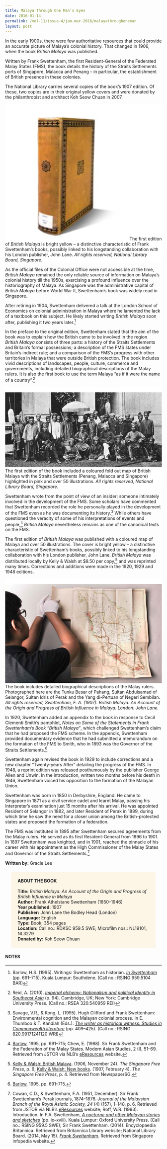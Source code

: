 ```yaml
---
title: Malaya Through One Man’s Eyes
date: 2016-01-14
permalink: /vol-11/issue-4/jan-mar-2016/malayathroughoneman
layout: post
---
```

In the early 1900s, there were few authoritative resources that could provide an accurate picture of Malaya’s colonial history. That changed in 1906, when the book *British Malaya* was published.

Written by Frank Swettenham, the first Resident-General of the Federated Malay States (FMS), the book details the history of the Straits Settlements ports of Singapore, Malacca and Penang – in particular, the establishment of British presence in these colonies.

The National Library carries several copies of the book’s 1907 edition. Of these, two copies are in their original yellow covers and were donated by the philanthropist and architect Koh Seow Chuan in 2007.

<div style="background-color: white;"><br><img style="width:400px" src="/images/vol-11-issue-4/malaya-through-one-man-eyes/01_malaya.jpg">The first edition of <i>British Malaya</i> is bright yellow – a distinctive characteristic of Frank Swettenham’s books, possibly linked to his longstanding collaboration with his London publisher, John Lane. <i>All rights reserved, National Library Board, Singapore.</i></div>

As the official files of the Colonial Office were not accessible at the time, *British Malaya* remained the only reliable source of information on Malaya’s colonial history till the 1950s, exercising a profound influence over the historiography of Malaya. As Singapore was the administrative capital of *British Malaya* before World War II, Swettenham’s book was widely read in Singapore.

After retiring in 1904, Swettenham delivered a talk at the London School of Economics on colonial administration in Malaya where he lamented the lack of a textbook on this subject. He likely started writing *British Malaya* soon after, publishing it two years later.[^1]

In the preface to the original edition, Swettenham stated that the aim of the book was to explain how the British came to be involved in the region. *British Malaya* consists of three parts: a history of the Straits Settlements and Britain’s formal possessions; a description of the FMS states under Britain’s indirect rule; and a comparison of the FMS’s progress with other territories in Malaya that were outside British protection. The book includes vivid descriptions of landscapes, people, culture, commerce and governments, including detailed biographical descriptions of the Malay rulers. It is also the first book to use the term Malaya “as if it were the name of a country”.[^2]

<div style="background-color: white;"><br><img src="/images/vol-11-issue-4/malaya-through-one-man-eyes/02_malaya.jpg">The first edition of the book included a coloured fold out map of British Malaya with the Straits Settlements (Penang, Malacca and Singapore) highlighted in pink and over 50 illustrations. <i>All rights reserved, National Library Board, Singapore.</i></div>

Swettenham wrote from the point of view of an insider; someone intimately involved in the development of the FMS. Some scholars have commented that Swettenham recorded the role he personally played in the development of the FMS even as he was documenting its history.[^3] While others have questioned the veracity of some of his interpretations of events and people,[^4] *British Malaya* nevertheless remains as one of the canonical texts on the FMS.

The first edition of *British Malaya* was published with a coloured map of Malaya and over 50 illustrations. The cover is bright yellow – a distinctive characteristic of Swettenham’s books, possibly linked to his longstanding collaboration with his London publisher, John Lane. *British Malaya* was distributed locally by Kelly & Walsh at $8.50 per copy,[^5] and was reprinted many times. Corrections and additions were made in the 1920, 1929 and 1948 editions.

<div style="background-color: white;"><br><img src="/images/vol-11-issue-4/malaya-through-one-man-eyes/03_malaya.jpg">The book includes detailed biographical descriptions of the Malay rulers. Photographed here are the Tunku Besar of Pahang, Sultan Abdulsamad of Selangor, Sultan Idris of Perak and the Yang di-Pertuan of Negeri Sembilan. <i>All rights reserved, Swettenham, F. A. (1907). British Malaya: An Account of the Origin and Progress of British Influence in Malaya. London: John Lane.</i></div>

In 1920, Swettenham added an appendix to the book in response to Cecil Clementi Smith’s pamphlet, *Notes on Some of the Statements in Frank Swettenham’s Book “British Malaya”*, which challenged Swettenham’s claim that he had proposed the FMS scheme. In the appendix, Swettenham provided documentary evidence that he had submitted a memorandum on the formation of the FMS to Smith, who in 1893 was the Governor of the Straits Settlements.[^6]

Swettenham again revised the book in 1929 to include corrections and a new chapter “Twenty-years After” detailing the progress of the FMS. In 1948, a reprint edition was released posthumously by the publisher George Allen and Unwin. In the introduction, written two months before his death in 1946, Swettenham voiced his opposition to the formation of the Malayan Union.

Swettenham was born in 1850 in Derbyshire, England. He came to Singapore in 1871 as a civil service cadet and learnt Malay, passing his Interpreter’s examination just 15 months after his arrival. He was appointed Resident of Selangor in 1882, and later Resident of Perak in 1889, during which time he saw the need for a closer union among the British-protected states and proposed the formation of a federation.

The FMS was instituted in 1895 after Swettenham secured agreements from the Malay rulers. He served as its first Resident-General from 1896 to 1901. In 1897 Swettenham was knighted, and in 1901, reached the pinnacle of his career with his appointment as the High Commissioner of the Malay States and Governor of the Straits Settlements.[^7]

**Written by:** Gracie Lee

<div style="background-colour:#fdf5e6; padding:20px; margin: 20px; background: #fdf5e6;"><b>ABOUT THE BOOK</b>
<br><br>
<b>Title:</b> <i>British Malaya: An Account of the Origin and Progress of British Influence in Malaya</i>
<br>
<b>Author:</b> Frank Athelstane Swettenham (1850–1946)
<br>
<b>Year published:</b> 1907
<br>
<b>Publisher:</b> John Lane the Bodley Head (London)
<br>
<b>Language:</b> English
<br>
<b>Type:</b> Book; 354 pages
<br>
<b>Location:</b> Call no.: RDKSC 959.5 SWE; Microfilm nos.: NL19101, NL3279
<br>
<b>Donated by:</b> Koh Seow Chuan</div>

#### **NOTES**

[^1]:Barlow, H.S. (1995). Writings: Swettenham as historian. *[In Swettenham](http://eservice.nlb.gov.sg/item_holding_s.aspx?bid=7490524)* (pp. 691–715). Kuala Lumpur: Southdene. (Call no.: RSING 959.5104 BAR)

[^2]:Reid, A. (2010). *[Imperial alchemy: Nationalism and political identity in Southeast Asia](http://eservice.nlb.gov.sg/item_holding_s.aspx?bid=13352726)* (p. 94). Cambridge, UK; New York: Cambridge University Press. (Call no.: RSEA 320.540959 REI)

[^3]:Savage, V.R., & Kong, L. (1995). Hugh Clifford and Frank Swettenham: Environmental cognition and the Malayan colonial process. In E. Thumboo & T. Kandiah (Eds.). *[The writer as historical witness: Studies in Commonwealth literature](http://eservice.nlb.gov.sg/item_holding_s.aspx?bid=7504056)* (pp. 409–425). (Call no.: RSING 820.99171241120 WRI)

[^4]:[Barlow](http://eservice.nlb.gov.sg/item_holding_s.aspx?bid=7490524), 1995, pp. 691–715; Chew, E. (1968). Sir Frank Swettenham and the Federation of the Malay States. Modern Asian Studies, 2 (I), 51–69. Retrieved from JSTOR via NLB’s [eResources](https://eresources.nlb.gov.sg/main/) website.

[^5]:[Kelly & Walsh: British Malaya](http://eresources.nlb.gov.sg/newspapers/Digitised/Article/singfreepressb19061124-1.2.23.1). (1906, November 24). *The Singapore Free Press*, p. 6; [Kelly & Walsh: New books](http://eresources.nlb.gov.sg/newspapers/Digitised/Article/singfreepressb19070204-1.2.16.1). (1907, February 4). *The Singapore Free Press*, p. 4. Retrieved from NewspaperSG.

[^6]:[Barlow](http://eservice.nlb.gov.sg/item_holding_s.aspx?bid=7490524), 1995, pp. 691–715.

[^7]:Cowan, C.D., & Swettenham, F.A. (1951, December). Sir Frank Swettenham’s Perak journals, 1874–1876. *Journal of the Malaysian Branch of the Royal Asiatic Society, 24* (4) (157), 1–148, p. 6. Retrieved from JSTOR via NLB’s [eResources](https://eresources.nlb.gov.sg/main/) website; Roff, W.R. (1993). Introduction. In F.A. Swettenham, *[A nocturne and other Malayan stories and sketches](http://eservice.nlb.gov.sg/item_holding_s.aspx?bid=6531099)* (pp. ix–xviii). Kuala Lumpur: Oxford University Press. (Call no.: RSING 959.5 SWE); Sir Frank Swettenham. (2014). Encyclopaedia Britannica. Retrieved from Britannica Library website; National Library Board. (2014, May 15). *[Frank Swettenham](http://eresources.nlb.gov.sg/infopedia/articles/SIP_2014-05-16_133845.html)*. Retrieved from Singapore Infopedia website.